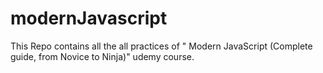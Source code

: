 # modernJavascript
This Repo contains all the all practices of " Modern JavaScript (Complete guide, from Novice to Ninja)" udemy course.
